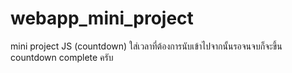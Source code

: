 # webapp_mini_project
mini project JS (countdown)
ใส่เวลาที่ต้องการนับเข้าไปจากนั้นรอจนจบก็จะขึ้น countdown complete ครับ
